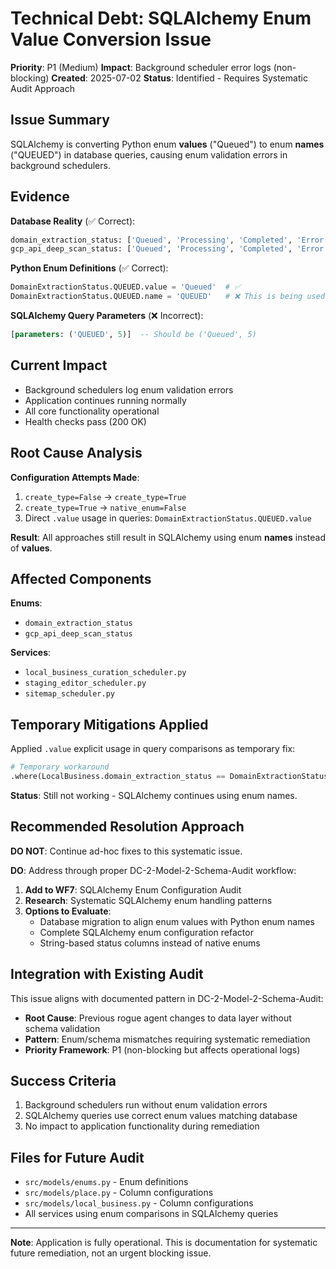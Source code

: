 # Technical Debt: SQLAlchemy Enum Value Conversion Issue

**Priority**: P1 (Medium)
**Impact**: Background scheduler error logs (non-blocking)
**Created**: 2025-07-02
**Status**: Identified - Requires Systematic Audit Approach

## Issue Summary

SQLAlchemy is converting Python enum **values** ("Queued") to enum **names** ("QUEUED") in database queries, causing enum validation errors in background schedulers.

## Evidence

**Database Reality** (✅ Correct):

```sql
domain_extraction_status: ['Queued', 'Processing', 'Completed', 'Error']
gcp_api_deep_scan_status: ['Queued', 'Processing', 'Completed', 'Error']
```

**Python Enum Definitions** (✅ Correct):

```python
DomainExtractionStatus.QUEUED.value = 'Queued'  # ✅
DomainExtractionStatus.QUEUED.name = 'QUEUED'   # ❌ This is being used
```

**SQLAlchemy Query Parameters** (❌ Incorrect):

```sql
[parameters: ('QUEUED', 5)]  -- Should be ('Queued', 5)
```

## Current Impact

- Background schedulers log enum validation errors
- Application continues running normally
- All core functionality operational
- Health checks pass (200 OK)

## Root Cause Analysis

**Configuration Attempts Made**:

1. `create_type=False` → `create_type=True`
2. `create_type=True` → `native_enum=False`
3. Direct `.value` usage in queries: `DomainExtractionStatus.QUEUED.value`

**Result**: All approaches still result in SQLAlchemy using enum **names** instead of **values**.

## Affected Components

**Enums**:

- `domain_extraction_status`
- `gcp_api_deep_scan_status`

**Services**:

- `local_business_curation_scheduler.py`
- `staging_editor_scheduler.py`
- `sitemap_scheduler.py`

## Temporary Mitigations Applied

Applied `.value` explicit usage in query comparisons as temporary fix:

```python
# Temporary workaround
.where(LocalBusiness.domain_extraction_status == DomainExtractionStatus.QUEUED.value)
```

**Status**: Still not working - SQLAlchemy continues using enum names.

## Recommended Resolution Approach

**DO NOT**: Continue ad-hoc fixes to this systematic issue.

**DO**: Address through proper DC-2-Model-2-Schema-Audit workflow:

1. **Add to WF7**: SQLAlchemy Enum Configuration Audit
2. **Research**: Systematic SQLAlchemy enum handling patterns
3. **Options to Evaluate**:
   - Database migration to align enum values with Python enum names
   - Complete SQLAlchemy enum configuration refactor
   - String-based status columns instead of native enums

## Integration with Existing Audit

This issue aligns with documented pattern in DC-2-Model-2-Schema-Audit:

- **Root Cause**: Previous rogue agent changes to data layer without schema validation
- **Pattern**: Enum/schema mismatches requiring systematic remediation
- **Priority Framework**: P1 (non-blocking but affects operational logs)

## Success Criteria

1. Background schedulers run without enum validation errors
2. SQLAlchemy queries use correct enum values matching database
3. No impact to application functionality during remediation

## Files for Future Audit

- `src/models/enums.py` - Enum definitions
- `src/models/place.py` - Column configurations
- `src/models/local_business.py` - Column configurations
- All services using enum comparisons in SQLAlchemy queries

---

**Note**: Application is fully operational. This is documentation for systematic future remediation, not an urgent blocking issue.
